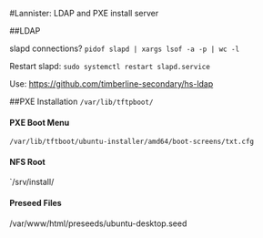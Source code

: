 #Lannister: LDAP and PXE install server

##LDAP

slapd connections? `pidof slapd | xargs lsof -a -p | wc -l`

Restart slapd:  `sudo systemctl restart slapd.service`

Use: https://github.com/timberline-secondary/hs-ldap
 

##PXE Installation
`/var/lib/tftpboot/`

#### PXE Boot Menu
`/var/lib/tftboot/ubuntu-installer/amd64/boot-screens/txt.cfg`

#### NFS Root
`/srv/install/

#### Preseed Files
/var/www/html/preseeds/ubuntu-desktop.seed

